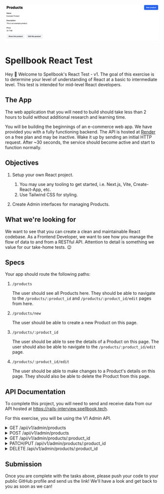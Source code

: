 ![Screenshot of an example product listing. This is an example of what is expected as a result of the React Interview Test](cover.png)

# Spellbook React Test

Hey 👋 Welcome to Spellbook's React Test - v1. The goal of this exercise is to determine your level of understanding of React at a basic to intermediate level. This test is intended for mid-level React developers.

## The App

The web application that you will need to build should take less than 2 hours to build without additional research and learning time.

You will be building the beginnings of an e-commerce web app. We have provided you with a fully functioning backend. The API is hosted at [Render](https://render.com) on a free plan and may be inactive. Wake it up by sending an initial HTTP request. After ~30 seconds, the service should become active and start to function normally.

## Objectives

1. Setup your own React project.

   1. You may use any tooling to get started, i.e. Next.js, Vite, Create-React-App, etc.
   2. Use Tailwind CSS for styling.

2. Create Admin interfaces for managing Products.

## What we're looking for

We want to see that you can create a clean and maintainable React codebase. As a Frontend Developer, we want to see how you manage the flow of data to and from a RESTful API. Attention to detail is something we value for our take-home tests. 😉

## Specs

Your app should route the following paths:

1. `/products`

   The user should see all Products here. They should be able to navigate to the `/products/:product_id` and `/products/:product_id/edit` pages from here.

2. `/products/new`

   The user should be able to create a new Product on this page.

3. `/products/:product_id`

   The user should be able to see the details of a Product on this page. The user should also be able to navigate to the `/products/:product_id/edit` page.

4. `/products/:product_id/edit`

   The user should be able to make changes to a Product's details on this page. They should also be able to delete the Product from this page.

## API Documentation

To complete this project, you will need to send and receive data from our API hosted at https://rails-interview.spellbook.tech.

For this exercise, you will be using the V1 Admin API.

<details>
  <summary>
    GET /api/v1/admin/products
  </summary>

<br />

Response

```json
[
  {
    "created_at": "2023-08-06T21:04:26.461Z",
    "description": "An Apple Macbook Pro.",
    "id": 8,
    "name": "Apple Macbook Pro",
    "price": {
      "currency": "THB",
      "subunit": 1000000
    },
    "updated_at": "2023-08-06T21:04:26.461Z"
  }
]
```

</details>

<details>
  <summary>
    POST /api/v1/admin/products
  </summary>

<br />

Parameters

```json
{
  "name": "Apple Macbook Pro",
  "description": "An Apple Macbook Pro.",
  "price_subunit": 1000000,
  "price_currency": "THB"
}
```

Response

```json
{
  "created_at": "2023-08-06T21:04:26.461Z",
  "description": "An Apple Macbook Pro.",
  "id": 8,
  "name": "Apple Macbook Pro",
  "price": {
    "currency": "THB",
    "subunit": 1000000
  },
  "updated_at": "2023-08-06T21:04:26.461Z"
}
```

</details>

<details>
  <summary>
    GET /api/v1/admin/products/:product_id
  </summary>

<br />

Response

```json
{
  "created_at": "2023-08-06T21:04:26.461Z",
  "description": "An Apple Macbook Pro.",
  "id": 8,
  "name": "Apple Macbook Pro",
  "price": {
    "currency": "THB",
    "subunit": 1000000
  },
  "updated_at": "2023-08-06T21:04:26.461Z"
}
```

</details>

<details>
  <summary>
    PATCH/PUT /api/v1/admin/products/:product_id
  </summary>

<br />

Parameters

```json
{
  "name": "Apple Macbook Pro?",
  "description": "An Apple Macbook Pro.",
  "price_subunit": 1000000,
  "price_currency": "THB"
}
```

Response

```json
{
  "created_at": "2023-08-06T21:04:26.461Z",
  "description": "An Apple Macbook Pro.",
  "id": 8,
  "name": "Apple Macbook Pro?",
  "price": {
    "currency": "THB",
    "subunit": 1000000
  },
  "updated_at": "2023-08-06T21:04:26.461Z"
}
```

</details>

<details>
  <summary>
    DELETE /api/v1/admin/products/:product_id
  </summary>

<br />

If successful, you will receive a 200 OK response with no body.

</details>

## Submission

Once you are complete with the tasks above, please push your code to your public GitHub profile and send us the link! We'll have a look and get back to you as soon as we can!
